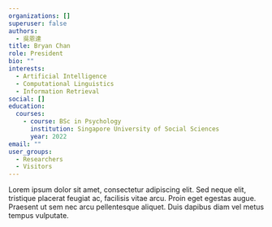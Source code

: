 ```yaml
---
organizations: []
superuser: false
authors:
  - 吳恩達
title: Bryan Chan
role: President
bio: ""
interests:
  - Artificial Intelligence
  - Computational Linguistics
  - Information Retrieval
social: []
education:
  courses:
    - course: BSc in Psychology
      institution: Singapore University of Social Sciences
      year: 2022
email: ""
user_groups:
  - Researchers
  - Visitors
---
```

Lorem ipsum dolor sit amet, consectetur adipiscing elit. Sed neque elit, tristique placerat feugiat ac, facilisis vitae arcu. Proin eget egestas augue. Praesent ut sem nec arcu pellentesque aliquet. Duis dapibus diam vel metus tempus vulputate.